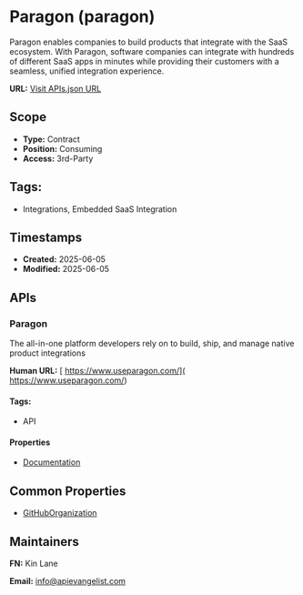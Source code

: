 # Paragon (paragon)
Paragon enables companies to build products that integrate with the SaaS ecosystem. With Paragon, software companies can integrate with hundreds of different SaaS apps in minutes while providing their customers with a seamless, unified integration experience.

**URL:** [Visit APIs.json URL](https://raw.githubusercontent.com/api-evangelist/paragon/refs/heads/main/apis.yml)

## Scope

- **Type:** Contract 
- **Position:** Consuming 
- **Access:** 3rd-Party 

## Tags:

 - Integrations, Embedded SaaS Integration

## Timestamps

- **Created:** 2025-06-05 
- **Modified:** 2025-06-05 

## APIs

### Paragon
The all-in-one platform developers rely on to build, ship, and manage native product integrations 

**Human URL:** [ https://www.useparagon.com/]( https://www.useparagon.com/)


#### Tags:

 - API

#### Properties

- [Documentation]( https://www.useparagon.com/)

## Common Properties

- [GitHubOrganization](https://github.com/useparagon)

## Maintainers

**FN:** Kin Lane

**Email:** info@apievangelist.com


